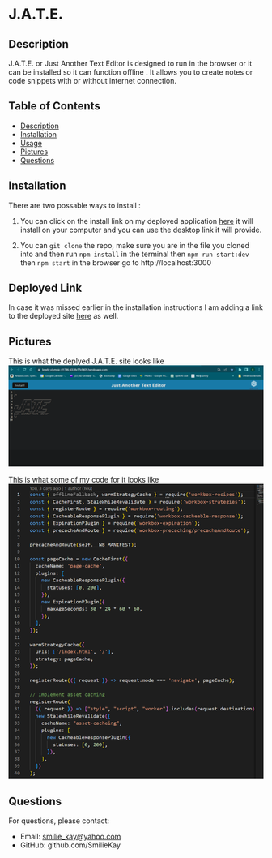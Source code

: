 # J.A.T.E. 


## Description

J.A.T.E. or Just Another Text Editor is designed to run in the browser or it can be installed so it can function offline . It allows you to create notes or code snippets with or without internet connection. 

## Table of Contents
- [Description](#description)
- [Installation](#installation)
- [Usage](#usage)
- [Pictures](#pictures)
- [Questions](#questions)


## Installation

There are two possable ways to install : 
1. You can click on the install link on my deployed application [here](https://lovely-olympic-01786-d338cf7b5405.herokuapp.com/) it will install on your computer and you can use the desktop link it will provide. 

2. You can `git clone` the repo, make sure you are in the file you cloned into and then run `npm install` in the terminal then `npm run start:dev` then `npm start` in the browser go to http://localhost:3000 

## Deployed Link 

In case it was missed earlier in the installation instructions I am adding a link to the deployed site [here](https://lovely-olympic-01786-d338cf7b5405.herokuapp.com/) as well.

## Pictures
This is what the deplyed J.A.T.E. site looks like 
![what J.A.T.E. looks like ](./readMeImages/J.A.T.E..png)

This is what some of my code for it looks like ![code](./readMeImages/code.png)



## Questions

For questions, please contact:

- Email: smilie_kay@yahoo.com
- GitHub: github.com/SmilieKay